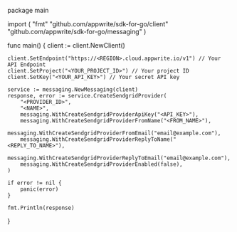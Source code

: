 package main

import (
    "fmt"
    "github.com/appwrite/sdk-for-go/client"
    "github.com/appwrite/sdk-for-go/messaging"
)

func main() {
    client := client.NewClient()

    client.SetEndpoint("https://<REGION>.cloud.appwrite.io/v1") // Your API Endpoint
    client.SetProject("<YOUR_PROJECT_ID>") // Your project ID
    client.SetKey("<YOUR_API_KEY>") // Your secret API key

    service := messaging.NewMessaging(client)
    response, error := service.CreateSendgridProvider(
        "<PROVIDER_ID>",
        "<NAME>",
        messaging.WithCreateSendgridProviderApiKey("<API_KEY>"),
        messaging.WithCreateSendgridProviderFromName("<FROM_NAME>"),
        messaging.WithCreateSendgridProviderFromEmail("email@example.com"),
        messaging.WithCreateSendgridProviderReplyToName("<REPLY_TO_NAME>"),
        messaging.WithCreateSendgridProviderReplyToEmail("email@example.com"),
        messaging.WithCreateSendgridProviderEnabled(false),
    )

    if error != nil {
        panic(error)
    }

    fmt.Println(response)
}
